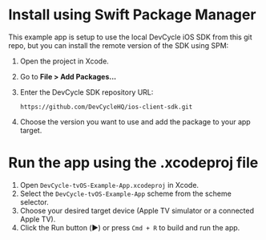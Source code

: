 # Install using Swift Package Manager

This example app is setup to use the local DevCycle iOS SDK from this git repo,
but you can install the remote version of the SDK using SPM:

1. Open the project in Xcode.
2. Go to **File > Add Packages...**
3. Enter the DevCycle SDK repository URL:

   ```
   https://github.com/DevCycleHQ/ios-client-sdk.git
   ```
4. Choose the version you want to use and add the package to your app target.

# Run the app using the .xcodeproj file

1. Open `DevCycle-tvOS-Example-App.xcodeproj` in Xcode.
2. Select the `DevCycle-tvOS-Example-App` scheme from the scheme selector.
3. Choose your desired target device (Apple TV simulator or a connected Apple TV).
4. Click the Run button (▶️) or press `Cmd + R` to build and run the app.
